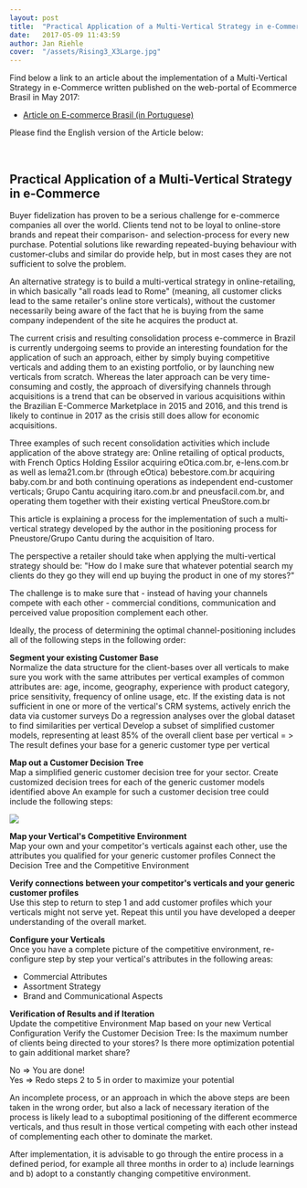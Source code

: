 ```yaml
---
layout: post
title:  "Practical Application of a Multi-Vertical Strategy in e-Commerce"
date:   2017-05-09 11:43:59
author: Jan Riehle
cover:  "/assets/Rising3_X3Large.jpg"
---
```


<p>Find below a link to an article about the implementation of a Multi-Vertical Strategy in e-Commerce written published on the web-portal of Ecommerce Brasil in May 2017:<br>
<ul>
<li><a target="_blank" href="https://www.ecommercebrasil.com.br/artigos/multi-store-alternativa-programa-de-fidelizacao/">Article on E-commerce Brasil (in Portuguese)</a></li>
</ul></p>

<p>Please find the English version of the Article below:</p>
<br>

<h2>Practical Application of a Multi-Vertical Strategy in e-Commerce</h2>

Buyer fidelization has proven to be a serious challenge for e-commerce companies all over the world. Clients tend not to be loyal to online-store brands and repeat their comparison- and selection-process for every new purchase.
Potential solutions like rewarding repeated-buying behaviour with customer-clubs and similar do provide help, but in most cases they are not sufficient to solve the problem.

An alternative strategy is to build a multi-vertical strategy in online-retailing, in which basically "all roads lead to Rome" (meaning, all customer clicks lead to the same retailer's online store verticals), without the customer necessarily being aware of the fact that he is buying from the same company independent of the site he acquires the product at.

The current crisis and resulting consolidation process e-commerce in Brazil is currently undergoing seems to provide an interesting foundation for the application of such an approach, either by simply buying competitive verticals and adding them to an existing portfolio, or by launching new verticals from scratch. Whereas the later approach can be very time-consuming and costly, the approach of diversifying channels through acquisitions is a trend that can be observed in various acquisitions within the Brazilian E-Commerce Marketplace in 2015 and  2016, and this trend is likely to continue in 2017 as the crisis still does allow for economic acquisitions.

Three examples of such recent consolidation activities which include application of the above strategy are:
Online retailing of optical products, with French Optics Holding Essilor acquiring eOtica.com.br, e-lens.com.br as well as lema21.com.br (through eOtica)
bebestore.com.br acquiring baby.com.br and both continuing operations as independent end-customer verticals;
Grupo Cantu acquiring itaro.com.br and pneusfacil.com.br, and operating them together with their existing vertical PneuStore.com.br

This article is explaining a process for the implementation of such a multi-vertical strategy developed by the author in the positioning process for Pneustore/Grupo Cantu during the acquisition of Itaro.

The perspective a retailer should take when applying the multi-vertical strategy should be: "How do I make sure that whatever potential search my clients do they go they will end up buying the product in one of my stores?"

The challenge is to make sure that - instead of having your channels compete with each other - commercial conditions, communication and perceived value proposition complement each other.

Ideally, the process of determining the optimal channel-positioning includes all of the following steps in the following order:

<b>Segment your existing Customer Base</b><br>
Normalize the data structure for the client-bases over all verticals to make sure you work with the same attributes per vertical
examples of common attributes are: age, income, geography, experience with product category, price sensitivity, frequency of online usage, etc.
If the existing data is not sufficient in one or more of the vertical's CRM systems, actively enrich the data via customer surveys
Do a regression analyses over the global dataset to find similarities per vertical
Develop a subset of simplified customer models, representing at least 85% of the overall client base per vertical
= > The result defines your base for a generic customer type per vertical

<b>Map out a Customer Decision Tree</b><br>
Map a simplified generic customer decision tree for your sector. Create customized decision trees for each of the generic customer models identified above
An example for such a customer decision tree could include the following steps:

<img src="{{ site.baseurl }}/assets/decision_tree.png">

<b>Map your Vertical's Competitive Environment</b><br>
Map your own and your competitor's verticals against each other, use the attributes you qualified for your generic customer profiles
Connect the Decision Tree and the Competitive Environment

<b>Verify connections between your competitor's verticals and your generic customer profiles</b><br>
Use this step to return to step 1 and add customer profiles which your verticals might not serve yet. Repeat this until you have developed a deeper understanding of the overall market.

<b>Configure your Verticals</b><br>
Once you have a complete picture of the competitive environment, re-configure step by step your vertical's attributes in the following areas:
<ul>
<li>Commercial Attributes</li>
<li>Assortment Strategy</li>
<li>Brand and Communicational Aspects</li>
</ul>

<b>Verification of Results and if Iteration</b><br>
Update the competitive Environment Map based on your new Vertical Configuration
Verify the Customer Decision Tree: Is the maximum number of clients being directed to your stores? Is there more optimization potential to gain additional market share?

No => You are done!<br>
Yes => Redo steps 2 to 5 in order to maximize your potential

An incomplete process, or an approach in which the above steps are been taken in the wrong order, but also a lack of necessary iteration of the process is likely lead to a suboptimal positioning of the different ecommerce verticals, and thus result in those vertical competing with each other instead of complementing each other to dominate the market.

After implementation, it is advisable to go through the entire process in a defined period, for example all three months in order to a) include learnings and b) adopt to a constantly changing competitive environment.  
